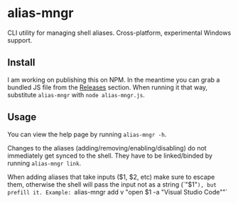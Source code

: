 # alias-mngr
CLI utility for managing shell aliases. Cross-platform, experimental Windows support.

## Install
I am working on publishing this on NPM. In the meantime you can grab a bundled JS file from the [Releases](https://github.com/Exerra/alias-manager/releases) section. When running it that way, substitute `alias-mngr` with `node alias-mngr.js`.

## Usage

You can view the help page by running `alias-mngr -h`.

Changes to the aliases (adding/removing/enabling/disabling) do not immediately get synced to the shell. They have to be linked/binded by running `alias-mngr link`.

When adding aliases that take inputs ($1, $2, etc) make sure to escape them, otherwise the shell will pass the input not as a string (`"$1"`), but prefill it.
Example: `alias-mngr add v "open \$1 -a \"Visual Studio Code\""`

